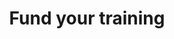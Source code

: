 ---
title: "Fund your training"
heading: "Fund your training"
description: |-
    Find out about the financial support you can get to help pay for your trianing, including loans, scholarships and bursaries.
title_paragraph: |-
    You can get support while you are training, from a range of financial support to help pay your fees to practical assistance if you are disabled.
navigation: 20
navigation_title: Fund your training
navigation_path: "/fund-your-training"
layout: "layouts/category"
content:
    - content/fund-your-training/questions
    - content/fund-your-training/why-teach
image: "media/images/content/hero-images/0013.jpg"
---